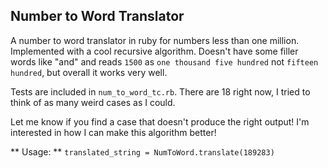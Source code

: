 ## Number to Word Translator

A number to word translator in ruby for numbers less than one million. Implemented with a cool recursive algorithm.  Doesn't have some filler words like "and" and reads `1500` as `one thousand five hundred` not `fifteen hundred`, but overall it works very well.  

Tests are included in `num_to_word_tc.rb`. There are 18 right now, I tried to think of as many weird cases as I could.

Let me know if you find a case that doesn't produce the right output! I'm interested in how I can make this algorithm better!

** Usage: ** `translated_string = NumToWord.translate(189283)`